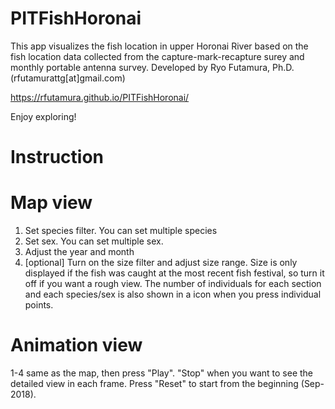 # PITFishHoronai
This app visualizes the fish location in upper Horonai River based on the fish location data collected from the capture-mark-recapture surey and monthly portable antenna survey. Developed by Ryo Futamura, Ph.D. (rfutamurattg[at]gmail.com)

 https://rfutamura.github.io/PITFishHoronai/

 Enjoy exploring!


# Instruction
# Map view
1. Set species filter. You can set multiple species
2. Set sex. You can set multiple sex.
3. Adjust the year and month
4. [optional] Tu​rn on the size filter and adjust size range.​ Size is only displayed if the fish was caught at the most recent fish festival, so turn it off if you want a rough view.
The number of individuals for each section and each species​/sex is also shown in a icon when you press individual points.


# Animation view
1-4 ​same as the map, ​then press "Play​".  "Stop​"  ​when you want to see the detailed view in each frame. ​Press "Reset​" to start from the beginning​ (Sep-2018).
​
